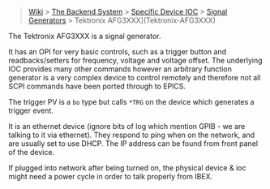 > [Wiki](Home) > [The Backend System](The-Backend-System) > [Specific Device IOC](Specific-Device-IOC) > [Signal Generators](Signal-Generators) > Tektronix AFG3XXX](Tektronix-AFG3XXX)

The Tektronix AFG3XXX is a signal generator.

It has an OPI for very basic controls, such as a trigger button and readbacks/setters for frequency, voltage and voltage offset. The underlying IOC provides many other commands however an arbitrary function generator is a very complex device to control remotely and therefore not all SCPI commands have been ported through to EPICS.  

The trigger PV is a `bo` type but calls `*TRG` on the device which generates a trigger event.

It is an ethernet device (ignore bits of log which mention GPIB - we are talking to it via ethernet). They respond to ping when on the network, and are usually set to use DHCP. The IP address can be found from front panel of the device.

If plugged into network after being turned on, the physical device & ioc might need a power cycle in order to talk properly from IBEX.